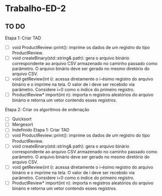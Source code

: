 # Trabalho-ED-2

## TO DO
Etapa 1: Criar TAD
- [ ] void ProductReview::print(): imprime os dados de um registro do tipo ProductReview.
- [ ] void createBinary(std::string& path): gera o arquivo binário correspondente ao arquivo CSV armazenado no caminho passado como parâmetro. O arquivo binário deve ser gerado no mesmo diretório do arquivo CSV.
- [ ] void getReview(int i): acessa diretamente o i-ésimo registro do arquivo binário e o imprime na tela. O valor de i deve ser recebido via parâmetro. Considere i=0 como o índice do primeiro registro.
- [ ] ProductReview* import(int n): importa n registros aleatórios do arquivo binário e retorna um vetor contendo esses registros.

Etapa 2: Criar os algoritmos de ordenação
- [ ] Quicksort
- [ ] Mergesort
- [ ] Indefinido
    Etapa 1: Criar TAD
- [ ]  void ProductReview::print(): imprime os dados de um registro do tipo ProductReview.
- [ ] void createBinary(std::string& path): gera o arquivo binário correspondente ao arquivo CSV armazenado no caminho passado como parâmetro. O arquivo binário deve ser gerado no mesmo diretório do arquivo CSV.
- [ ]  void getReview(int i): acessa diretamente o i-ésimo registro do arquivo binário e o imprime na tela. O valor de i deve ser recebido via parâmetro. Considere i=0 como o índice do primeiro registro.
- [ ]  ProductReview* import(int n): importa n registros aleatórios do arquivo binário e retorna um vetor contendo esses registros.
